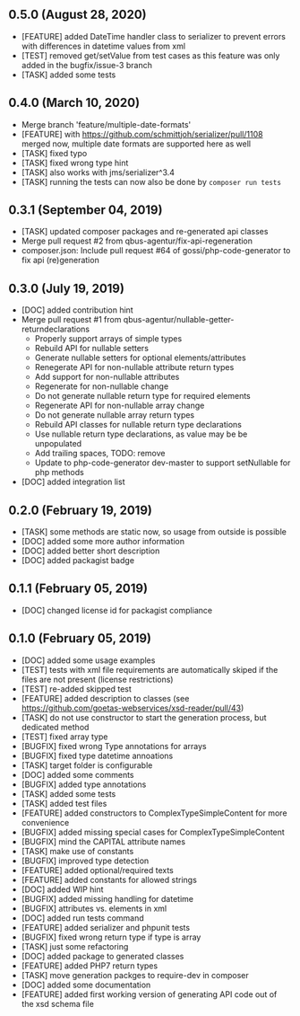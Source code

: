 ## 0.5.0 (August 28, 2020)
  - [FEATURE] added DateTime handler class to serializer to prevent errors with differences in datetime values from xml
  - [TEST] removed get/setValue from test cases as this feature was only added in the bugfix/issue-3 branch
  - [TASK] added some tests

## 0.4.0 (March 10, 2020)
  - Merge branch 'feature/multiple-date-formats'
  - [FEATURE] with https://github.com/schmittjoh/serializer/pull/1108 merged now, multiple date formats are supported here as well
  - [TASK] fixed typo 
  - [TASK] fixed wrong type hint
  - [TASK] also works with jms/serializer^3.4 
  - [TASK] running the tests can now also be done by `composer run tests`

## 0.3.1 (September 04, 2019)
  - [TASK] updated composer packages and re-generated api classes
  - Merge pull request #2 from qbus-agentur/fix-api-regeneration
  - composer.json: Include pull request #64 of gossi/php-code-generator to fix api (re)generation

## 0.3.0 (July 19, 2019)
  - [DOC] added contribution hint
  - Merge pull request #1 from qbus-agentur/nullable-getter-returndeclarations
	  - Properly support arrays of simple types
	  - Rebuild API for nullable setters
	  - Generate nullable setters for optional elements/attributes
	  - Renegerate API for non-nullable attribute return types
	  - Add support for non-nullable attributes
	  - Regenerate for non-nullable change
	  - Do not generate nullable return type for required elements
	  - Regenerate API for non-nullable array change
	  - Do not generate nullable array return types
	  - Rebuild API classes for nullable return type declarations
	  - Use nullable return type declarations, as value may be be unpopulated
	  - Add trailing spaces, TODO: remove
	  - Update to php-code-generator dev-master to support setNullable for php methods
  - [DOC] added integration list

## 0.2.0 (February 19, 2019)
  - [TASK] some methods are static now, so usage from outside is possible
  - [DOC] added some more author information
  - [DOC] added better short description
  - [DOC] added packagist badge

## 0.1.1 (February 05, 2019)
  - [DOC] changed license id for packagist compliance

## 0.1.0 (February 05, 2019)
  - [DOC] added some usage examples 
  - [TEST] tests with xml file requirements are automatically skiped if the files are not present (license restrictions)
  - [TEST] re-added skipped test
  - [FEATURE] added description to classes (see https://github.com/goetas-webservices/xsd-reader/pull/43)
  - [TASK] do not use constructor to start the generation process, but dedicated method
  - [TEST] fixed array type
  - [BUGFIX] fixed wrong Type annotations for arrays 
  - [BUGFIX] fixed type datetime annoations
  - [TASK] target folder is configurable 
  - [DOC] added some comments
  - [BUGFIX] added type annotations 
  - [TASK] added some tests
  - [TASK] added test files
  - [FEATURE] added constructors to ComplexTypeSimpleContent for more convenience
  - [BUGFIX] added missing special cases for ComplexTypeSimpleContent
  - [BUGFIX] mind the CAPITAL attribute names
  - [TASK] make use of constants
  - [BUGFIX] improved type detection
  - [FEATURE] added optional/required texts 
  - [FEATURE] added constants for allowed strings
  - [DOC] added WIP hint
  - [BUGFIX] added missing handling for datetime 
  - [BUGFIX] attributes vs. elements in xml
  - [DOC] added run tests command
  - [FEATURE] added serializer and phpunit tests
  - [BUGFIX] fixed wrong return type if type is array
  - [TASK] just some refactoring
  - [DOC] added package to generated classes 
  - [FEATURE] added PHP7 return types 
  - [TASK] move generation packges to require-dev in composer
  - [DOC] added some documentation
  - [FEATURE] added first working version of generating API code out of the xsd schema file


